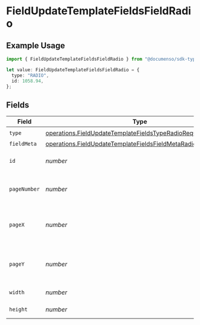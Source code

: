 # FieldUpdateTemplateFieldsFieldRadio

## Example Usage

```typescript
import { FieldUpdateTemplateFieldsFieldRadio } from "@documenso/sdk-typescript/models/operations";

let value: FieldUpdateTemplateFieldsFieldRadio = {
  type: "RADIO",
  id: 1058.94,
};
```

## Fields

| Field                                                                                                                                          | Type                                                                                                                                           | Required                                                                                                                                       | Description                                                                                                                                    |
| ---------------------------------------------------------------------------------------------------------------------------------------------- | ---------------------------------------------------------------------------------------------------------------------------------------------- | ---------------------------------------------------------------------------------------------------------------------------------------------- | ---------------------------------------------------------------------------------------------------------------------------------------------- |
| `type`                                                                                                                                         | [operations.FieldUpdateTemplateFieldsTypeRadioRequestBody1](../../models/operations/fieldupdatetemplatefieldstyperadiorequestbody1.md)         | :heavy_check_mark:                                                                                                                             | N/A                                                                                                                                            |
| `fieldMeta`                                                                                                                                    | [operations.FieldUpdateTemplateFieldsFieldMetaRadioRequestBody](../../models/operations/fieldupdatetemplatefieldsfieldmetaradiorequestbody.md) | :heavy_minus_sign:                                                                                                                             | N/A                                                                                                                                            |
| `id`                                                                                                                                           | *number*                                                                                                                                       | :heavy_check_mark:                                                                                                                             | The ID of the field to update.                                                                                                                 |
| `pageNumber`                                                                                                                                   | *number*                                                                                                                                       | :heavy_minus_sign:                                                                                                                             | The page number the field will be on.                                                                                                          |
| `pageX`                                                                                                                                        | *number*                                                                                                                                       | :heavy_minus_sign:                                                                                                                             | The X coordinate of where the field will be placed.                                                                                            |
| `pageY`                                                                                                                                        | *number*                                                                                                                                       | :heavy_minus_sign:                                                                                                                             | The Y coordinate of where the field will be placed.                                                                                            |
| `width`                                                                                                                                        | *number*                                                                                                                                       | :heavy_minus_sign:                                                                                                                             | The width of the field.                                                                                                                        |
| `height`                                                                                                                                       | *number*                                                                                                                                       | :heavy_minus_sign:                                                                                                                             | The height of the field.                                                                                                                       |